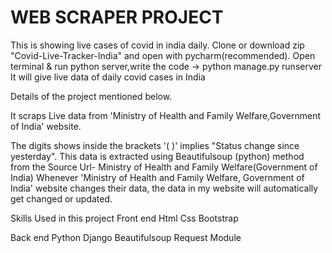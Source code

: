 # WEB SCRAPER PROJECT
This is showing live cases of covid in india daily.
Clone or download zip "Covid-Live-Tracker-India" and open with pycharm(recommended). Open terminal & run python server,write the code -> python manage.py runserver
It will give live data of daily covid cases in India

Details of the project mentioned below.

It scraps Live data from 'Ministry of Health and Family Welfare,Government of India' website.

The digits shows inside the brackets '( )' implies "Status change since yesterday". This data is extracted using Beautifulsoup (python) method from the Source Url- Ministry of Health and Family Welfare(Government of India)
Whenever 'Ministry of Health and Family Welfare, Government of India' website changes their data, the data in my website will automatically get changed or updated.

Skills Used in this project
Front end
Html
Css
Bootstrap

Back end
Python
Django
Beautifulsoup
Request Module
